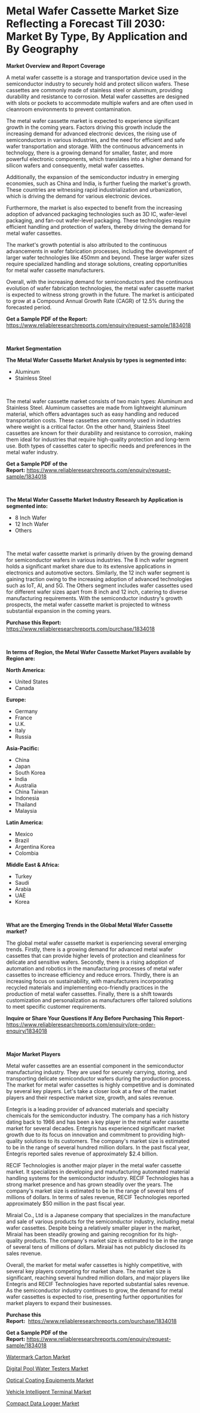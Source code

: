 <p><h1>Metal Wafer Cassette Market Size Reflecting a Forecast Till 2030: Market By Type, By Application and By Geography</h1></p><p><strong>Market Overview and Report Coverage</strong></p>
<p><p>A metal wafer cassette is a storage and transportation device used in the semiconductor industry to securely hold and protect silicon wafers. These cassettes are commonly made of stainless steel or aluminum, providing durability and resistance to corrosion. Metal wafer cassettes are designed with slots or pockets to accommodate multiple wafers and are often used in cleanroom environments to prevent contamination.</p><p>The metal wafer cassette market is expected to experience significant growth in the coming years. Factors driving this growth include the increasing demand for advanced electronic devices, the rising use of semiconductors in various industries, and the need for efficient and safe wafer transportation and storage. With the continuous advancements in technology, there is a growing demand for smaller, faster, and more powerful electronic components, which translates into a higher demand for silicon wafers and consequently, metal wafer cassettes.</p><p>Additionally, the expansion of the semiconductor industry in emerging economies, such as China and India, is further fueling the market's growth. These countries are witnessing rapid industrialization and urbanization, which is driving the demand for various electronic devices.</p><p>Furthermore, the market is also expected to benefit from the increasing adoption of advanced packaging technologies such as 3D IC, wafer-level packaging, and fan-out wafer-level packaging. These technologies require efficient handling and protection of wafers, thereby driving the demand for metal wafer cassettes.</p><p>The market's growth potential is also attributed to the continuous advancements in wafer fabrication processes, including the development of larger wafer technologies like 450mm and beyond. These larger wafer sizes require specialized handling and storage solutions, creating opportunities for metal wafer cassette manufacturers.</p><p>Overall, with the increasing demand for semiconductors and the continuous evolution of wafer fabrication technologies, the metal wafer cassette market is expected to witness strong growth in the future. The market is anticipated to grow at a Compound Annual Growth Rate (CAGR) of 12.5% during the forecasted period.</p></p>
<p><strong>Get a Sample PDF of the Report:</strong> <a href="https://www.reliableresearchreports.com/enquiry/request-sample/1834018">https://www.reliableresearchreports.com/enquiry/request-sample/1834018</a></p>
<p>&nbsp;</p>
<p><strong>Market Segmentation</strong></p>
<p><strong>The Metal Wafer Cassette Market Analysis by types is segmented into:</strong></p>
<p><ul><li>Aluminum</li><li>Stainless Steel</li></ul></p>
<p>&nbsp;</p>
<p><p>The metal wafer cassette market consists of two main types: Aluminum and Stainless Steel. Aluminum cassettes are made from lightweight aluminum material, which offers advantages such as easy handling and reduced transportation costs. These cassettes are commonly used in industries where weight is a critical factor. On the other hand, Stainless Steel cassettes are known for their durability and resistance to corrosion, making them ideal for industries that require high-quality protection and long-term use. Both types of cassettes cater to specific needs and preferences in the metal wafer industry.</p></p>
<p><strong>Get a Sample PDF of the Report:</strong>&nbsp;<a href="https://www.reliableresearchreports.com/enquiry/request-sample/1834018">https://www.reliableresearchreports.com/enquiry/request-sample/1834018</a></p>
<p>&nbsp;</p>
<p><strong>The Metal Wafer Cassette Market Industry Research by Application is segmented into:</strong></p>
<p><ul><li>8 Inch Wafer</li><li>12 Inch Wafer</li><li>Others</li></ul></p>
<p>&nbsp;</p>
<p><p>The metal wafer cassette market is primarily driven by the growing demand for semiconductor wafers in various industries. The 8 inch wafer segment holds a significant market share due to its extensive applications in electronics and automotive sectors. Similarly, the 12 inch wafer segment is gaining traction owing to the increasing adoption of advanced technologies such as IoT, AI, and 5G. The Others segment includes wafer cassettes used for different wafer sizes apart from 8 inch and 12 inch, catering to diverse manufacturing requirements. With the semiconductor industry's growth prospects, the metal wafer cassette market is projected to witness substantial expansion in the coming years.</p></p>
<p><strong>Purchase this Report:</strong>&nbsp; <a href="https://www.reliableresearchreports.com/purchase/1834018">https://www.reliableresearchreports.com/purchase/1834018</a></p>
<p>&nbsp;</p>
<p><strong>In terms of Region, the Metal Wafer Cassette Market Players available by Region are:</strong></p>
<p>
    <p> <strong> North America: </strong>
        <ul>
            <li>United States</li>
            <li>Canada</li>
        </ul>
        </p> 
    <p> <strong> Europe: </strong>
        <ul>
            <li>Germany</li>
            <li>France</li>
            <li>U.K.</li>
            <li>Italy</li>
            <li>Russia</li>
        </ul>
        </p> 
    <p> <strong> Asia-Pacific: </strong>
        <ul>
            <li>China</li>
            <li>Japan</li>
            <li>South Korea</li>
            <li>India</li>
            <li>Australia</li>
            <li>China Taiwan</li>
            <li>Indonesia</li>
            <li>Thailand</li>
            <li>Malaysia</li>
        </ul>
        </p> 
    <p> <strong> Latin America: </strong>
        <ul>
            <li>Mexico</li>
            <li>Brazil</li>
            <li>Argentina Korea</li>
            <li>Colombia</li>
        </ul>
        </p> 
    <p> <strong> Middle East & Africa: </strong>
        <ul>
            <li>Turkey</li>
            <li>Saudi</li>
            <li>Arabia</li>
            <li>UAE</li>
            <li>Korea</li>
        </ul>
    </p>
    </p>
<p>&nbsp;</p>
<p><strong>What are the Emerging Trends in the Global Metal Wafer Cassette market?</strong></p>
<p><p>The global metal wafer cassette market is experiencing several emerging trends. Firstly, there is a growing demand for advanced metal wafer cassettes that can provide higher levels of protection and cleanliness for delicate and sensitive wafers. Secondly, there is a rising adoption of automation and robotics in the manufacturing processes of metal wafer cassettes to increase efficiency and reduce errors. Thirdly, there is an increasing focus on sustainability, with manufacturers incorporating recycled materials and implementing eco-friendly practices in the production of metal wafer cassettes. Finally, there is a shift towards customization and personalization as manufacturers offer tailored solutions to meet specific customer requirements.</p></p>
<p><strong>Inquire or Share Your Questions If Any Before Purchasing This Report</strong>- <a href="https://www.reliableresearchreports.com/enquiry/pre-order-enquiry/1834018">https://www.reliableresearchreports.com/enquiry/pre-order-enquiry/1834018</a></p>
<p>&nbsp;</p>
<p><strong>Major Market Players</strong></p>
<p><p>Metal wafer cassettes are an essential component in the semiconductor manufacturing industry. They are used for securely carrying, storing, and transporting delicate semiconductor wafers during the production process. The market for metal wafer cassettes is highly competitive and is dominated by several key players. Let's take a closer look at a few of the market players and their respective market size, growth, and sales revenue.</p><p>Entegris is a leading provider of advanced materials and specialty chemicals for the semiconductor industry. The company has a rich history dating back to 1966 and has been a key player in the metal wafer cassette market for several decades. Entegris has experienced significant market growth due to its focus on innovation and commitment to providing high-quality solutions to its customers. The company's market size is estimated to be in the range of several hundred million dollars. In the past fiscal year, Entegris reported sales revenue of approximately $2.4 billion.</p><p>RECIF Technologies is another major player in the metal wafer cassette market. It specializes in developing and manufacturing automated material handling systems for the semiconductor industry. RECIF Technologies has a strong market presence and has grown steadily over the years. The company's market size is estimated to be in the range of several tens of millions of dollars. In terms of sales revenue, RECIF Technologies reported approximately $50 million in the past fiscal year.</p><p>Miraial Co., Ltd is a Japanese company that specializes in the manufacture and sale of various products for the semiconductor industry, including metal wafer cassettes. Despite being a relatively smaller player in the market, Miraial has been steadily growing and gaining recognition for its high-quality products. The company's market size is estimated to be in the range of several tens of millions of dollars. Miraial has not publicly disclosed its sales revenue.</p><p>Overall, the market for metal wafer cassettes is highly competitive, with several key players competing for market share. The market size is significant, reaching several hundred million dollars, and major players like Entegris and RECIF Technologies have reported substantial sales revenue. As the semiconductor industry continues to grow, the demand for metal wafer cassettes is expected to rise, presenting further opportunities for market players to expand their businesses.</p></p>
<p><strong>Purchase this Report:</strong>&nbsp;&nbsp;<a href="https://www.reliableresearchreports.com/purchase/1834018">https://www.reliableresearchreports.com/purchase/1834018</a></p>
<p></p>
<p><strong>Get a Sample PDF of the Report:</strong>&nbsp;<a href="https://www.reliableresearchreports.com/enquiry/request-sample/1834018">https://www.reliableresearchreports.com/enquiry/request-sample/1834018</a></p>
<p><p><a href="https://github.com/RoccoManning/Market-Research-Report-List-2/blob/main/watermark-carton-market.md">Watermark Carton Market</a></p><p><a href="https://www.linkedin.com/pulse/digital-pool-water-testers-market-insights-players-forecast/">Digital Pool Water Testers Market</a></p><p><a href="https://medium.com/@dylangilbert65/optical-coating-equipments-market-exploring-market-share-market-trends-and-future-growth-c04c6da8e361">Optical Coating Equipments Market</a></p><p><a href="https://github.com/RichRobinson5/Market-Research-Report-List-2/blob/main/vehicle-intelligent-terminal-market.md">Vehicle Intelligent Terminal Market</a></p><p><a href="https://www.linkedin.com/pulse/decoding-compact-data-logger-market-deep-dive-latest/">Compact Data Logger Market</a></p></p>